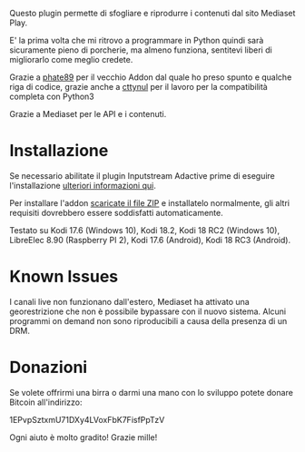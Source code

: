 
Questo plugin permette di sfogliare e riprodurre i contenuti dal sito Mediaset Play.

E' la prima volta che mi ritrovo a programmare in Python quindi sarà sicuramente pieno di porcherie, ma almeno funziona, sentitevi liberi di migliorarlo come meglio credete.

Grazie a [phate89](https://github.com/phate89/) per il vecchio Addon dal quale ho preso spunto e qualche riga di codice, grazie anche a [cttynul](https://github.com/cttynul) per il lavoro per la compatibilità completa con Python3

Grazie a Mediaset per le API e i contenuti.

# Installazione
Se necessario abilitate il plugin Inputstream Adactive prime di eseguire l'installazione [ulteriori informazioni qui](https://seo-michael.co.uk/how-to-enable-rtmp-input-inputstream-adaptive-kodi/).

Per installare l'addon [scaricate il file ZIP](https://github.com/kodi-bino/plugin.video.mediasetplay/archive/1.2.2.zip) e installatelo normalmente, gli altri requisiti dovrebbero essere soddisfatti automaticamente.

Testato su Kodi 17.6 (Windows 10), Kodi 18.2, Kodi 18 RC2 (Windows 10), LibreElec 8.90 (Raspberry PI 2), Kodi 17.6 (Android), Kodi 18 RC3 (Android).

# Known Issues
I canali live non funzionano dall'estero, Mediaset ha attivato una georestrizione che non è possibile bypassare con il nuovo sistema.
Alcuni programmi on demand non sono riproducibili a causa della presenza di un DRM.

# Donazioni
Se volete offrirmi una birra o darmi una mano con lo sviluppo potete donare Bitcoin all'indirizzo: 

1EPvpSztxmU71DXy4LVoxFbK7FisfPpTzV

Ogni aiuto è molto gradito! Grazie mille!

